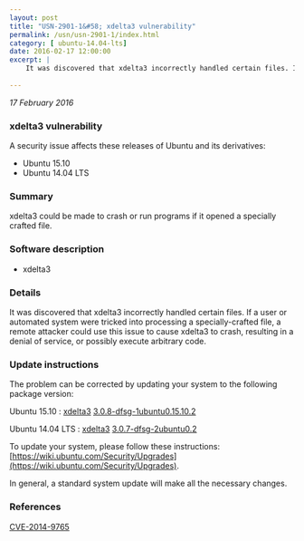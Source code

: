 ```yaml
---
layout: post
title: "USN-2901-1&#58; xdelta3 vulnerability"
permalink: /usn/usn-2901-1/index.html
category: [ ubuntu-14.04-lts]
date: 2016-02-17 12:00:00
excerpt: |
    It was discovered that xdelta3 incorrectly handled certain files. If a user or automated system were tricked into processing a specially-crafted file, a remote attacker could use this issue to cause xdelta3 to crash, resulting in a denial of service, or possibly execute arbitrary code. 
    
--- 
```

 
 

*17 February 2016*

### xdelta3 vulnerability

A security issue affects these releases of Ubuntu and its derivatives:

* Ubuntu 15.10
* Ubuntu 14.04 LTS

### Summary

xdelta3 could be made to crash or run programs if it opened a specially crafted file.

### Software description

* xdelta3 

### Details

It was discovered that xdelta3 incorrectly handled certain files. If a user or automated system were tricked into processing a specially-crafted file, a remote attacker could use this issue to cause xdelta3 to crash, resulting in a denial of service, or possibly execute arbitrary code. 

### Update instructions

The problem can be corrected by updating your system to the following package version:

Ubuntu 15.10
 : [xdelta3](https://launchpad.net/ubuntu/+source/xdelta3) <span> [3.0.8-dfsg-1ubuntu0.15.10.2](https://launchpad.net/ubuntu/+source/xdelta3/3.0.8-dfsg-1ubuntu0.15.10.2) </span> 

Ubuntu 14.04 LTS
 : [xdelta3](https://launchpad.net/ubuntu/+source/xdelta3) <span> [3.0.7-dfsg-2ubuntu0.2](https://launchpad.net/ubuntu/+source/xdelta3/3.0.7-dfsg-2ubuntu0.2) </span> 

To update your system, please follow these instructions: [https://wiki.ubuntu.com/Security/Upgrades](https://wiki.ubuntu.com/Security/Upgrades).

In general, a standard system update will make all the necessary changes. 

### References

 
 [CVE-2014-9765](http://people.ubuntu.com/~ubuntu-security/cve/CVE-2014-9765)
 

